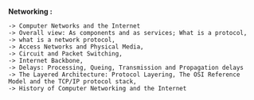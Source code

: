 **Networking :**

    -> Computer Networks and the Internet
    -> Overall view: As components and as services; What is a protocol, 
    -> what is a network protocol, 
    -> Access Networks and Physical Media,  
    -> Circuit and Packet Switching, 
    -> Internet Backbone, 
    -> Delays: Processing, Queing, Transmission and Propagation delays
    -> The Layered Architecture: Protocol Layering, The OSI Reference Model and the TCP/IP protocol stack, 
    -> History of Computer Networking and the Internet
